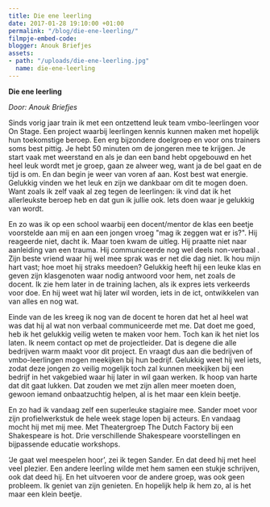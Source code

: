 ```yaml
---
title: Die ene leerling
date: 2017-01-28 19:10:00 +01:00
permalink: "/blog/die-ene-leerling/"
filmpje-embed-code: 
blogger: Anouk Briefjes
assets:
- path: "/uploads/die-ene-leerling.jpg"
  name: die-ene-leerling
---
```


**Die ene leerling**

*Door: Anouk Briefjes*

Sinds vorig jaar train ik met een ontzettend leuk team vmbo-leerlingen voor On Stage. Een project waarbij leerlingen kennis kunnen maken met hopelijk hun toekomstige beroep. Een erg bijzondere doelgroep en voor ons trainers soms best pittig. Je hebt 50 minuten om de jongeren mee te krijgen. Je start vaak met weerstand en als je dan een band hebt opgebouwd en het heel leuk wordt met je groep, gaan ze alweer weg, want ja de bel gaat en de tijd is om. En dan begin je weer van voren af aan. Kost best wat energie. Gelukkig vinden we het leuk en zijn we dankbaar om dit te mogen doen. Want zoals ik zelf vaak al zeg tegen de leerlingen: ik vind dat ik het allerleukste beroep heb en dat gun ik jullie ook. Iets doen waar je gelukkig van wordt.

En zo was ik op een school waarbij een docent/mentor de klas een beetje voorstelde aan mij en aan een jongen vroeg "mag ik zeggen wat er is?". Hij reageerde niet, dacht ik. Maar toen kwam de uitleg. Hij praatte niet naar aanleiding van een trauma. Hij communiceerde nog wel deels non-verbaal . Zijn beste vriend waar hij wel mee sprak was er net die dag niet.
Ik hou mijn hart vast; hoe moet hij straks meedoen? Gelukkig heeft hij een leuke klas en geven zijn klasgenoten waar nodig antwoord voor hem, net zoals de docent.
Ik zie hem later in de training lachen, als ik expres iets verkeerds voor doe. En hij weet wat hij later wil worden, iets in de ict, ontwikkelen van van alles en nog wat.

Einde van de les kreeg ik nog van de docent te horen dat het al heel wat was dat hij al wat non verbaal communiceerde met me. Dat doet me goed, heb ik het gelukkig veilig weten te maken voor hem.
Toch kan ik het niet los laten. Ik neem contact op met de projectleider. Dat is degene die alle bedrijven warm maakt voor dit project. En vraagt dus aan die bedrijven of vmbo-leerlingen mogen meekijken bij hun bedrijf. Gelukkig weet hij wel iets, zodat deze jongen zo veilig mogelijk toch zal kunnen meekijken bij een bedrijf in het vakgebied waar hij later in wil gaan werken. Ik hoop van harte dat dit gaat lukken.
Dat zouden we met zijn allen meer moeten doen, gewoon iemand onbaatzuchtig helpen, al is het maar een klein beetje.

En zo had ik vandaag zelf een superleuke stagiaire mee. Sander moet voor zijn profielwerkstuk de hele week stage lopen bij acteurs. En vandaag mocht hij met mij mee. Met Theatergroep The Dutch Factory bij een Shakespeare is hot. Drie verschillende Shakespeare voorstellingen en bijpassende educatie workshops. 

‘Je gaat wel meespelen hoor’, zei ik tegen Sander. En dat deed hij met heel veel plezier. Een andere leerling wilde met hem samen een stukje schrijven, ook dat deed hij. En het uitvoeren voor de andere groep, was ook geen probleem. Ik geniet van zijn genieten. En hopelijk help ik hem zo, al is het maar een klein beetje.
